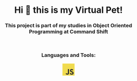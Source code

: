 <h1 align="center">Hi 👋 this is my Virtual Pet!</h1>
<h3 align="center">This project is part of my studies in Object Oriented Programming at Command Shift</h3>

<br />

<h3 align="center">Languages and Tools:</h3>
<p align="center"> <a href="https://developer.mozilla.org/en-US/docs/Web/JavaScript" target="_blank" rel="noreferrer"> <img src="https://raw.githubusercontent.com/devicons/devicon/master/icons/javascript/javascript-original.svg" alt="javascript" width="40" height="40"/> </a> </p>
